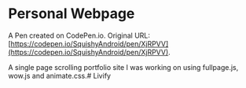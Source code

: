 # Personal Webpage

A Pen created on CodePen.io. Original URL: [https://codepen.io/SquishyAndroid/pen/XjRPVV](https://codepen.io/SquishyAndroid/pen/XjRPVV).

A single page scrolling portfolio site I was working on using fullpage.js, wow.js and animate.css.#   L i v i f y  
 